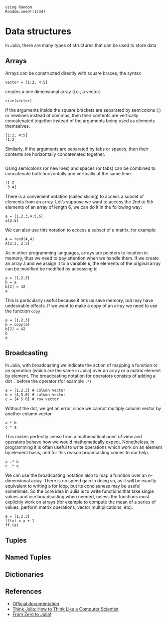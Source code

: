 ```@setup random
using Random
Random.seed!(1234)
```

# Data structures

In Julia, there are many types of structures that can be used to store data


## Arrays

Arrays can be constructed directly with square braces; the syntax

```@repl vector
vector = [1:2, 4:5]
```

creates a one dimensional array (i.e., a vector)

```@repl vector
size(vector)
```

If the arguments inside the square brackets are separated by semicolons (;) or newlines instead of commas, then their contents are vertically concatenated together instead of the arguments being used as elements themselves.

```@repl
[1:2; 4:5]
[1:2
```

Similarly, if the arguments are separated by tabs or spaces, then their contents are horizontally concatenated together.

```@repl
```

Using semicolons (or newlines) and spaces (or tabs) can be combined to concatenate both horizontally and vertically at the same time.

```@repl
[1 2
 3 4]
```

There is a convenient notation (called slicing) to access a subset of elements from an array. Let’s suppose we want to access the 2nd to 5th elements of an array of length 6, we can do it in the following way:

```@repl
a = [1,2,3,4,5,6]
a[2:5]
```

We can also use this notation to access a subset of a matrix, for example:

```@repl random
A = rand(4,4)
A[2:3, 2:3]
```

As in other programming languages, arrays are pointers to location in memory, thus we need to pay attention when we handle them. If we create an array `A` and we assign it to a variable `b`, the elements of the original array can be modified be modified by accessing `b`:

```@repl
a = [1,2,3]
b = a
b[2] = 42
a
```

This is particularly useful because it lets us save memory, but may have undesirable effects. If we want to make a copy of an array we need to use the function `copy`

```@repl
a = [1,2,3]
b = copy(a)
b[2] = 42
b
a
```

## Broadcasting

In Julia, with broadcasting we indicate the action of mapping a function or an operation (which are the same in Julia) over an array or a matrix element by element. The broadcasting notation for operators consists of adding a dot `.` before the operator (for example `.*`)

```@repl broadcasting
a = [1,2,3] # column vector
b = [4,5,6] # column vector
c = [4 5 6] # row vector
```

Without the dot, we get an error, since we cannot multiply column vector by another column vector

```@repl broadcasting
a * b
c * a
```

This makes perfectly sense from a mathematical point of view and operators behave how we would mathematically expect. Nonetheless, in programming it is often useful to write operations which work on an element by element basis, and for this reason broadcasting comes to our help.

```@repl broadcasting
a .* b
c .* a
```

We can use the broadcasting notation also to map a function over an n-dimensional array. There is no speed gain in doing so, as it will be exactly equivalent to writing a for loop, but its conciseness may be useful sometimes. So the core idea in Julia is to write functions that take single values and use broadcasting when needed, unless the functions must explicitly work on arrays (for example to compute the mean of a series of values, perform matrix operations, vector multiplications, etc).

```@repl
a = [1,2,3]
ff(x) = x + 1
ff.(a)
```

## Tuples

## Named Tuples

## Dictionaries

## References

- [Official documentation](https://docs.julialang.org/en/v1/manual/variables/)
- [Think Julia: How to Think Like a Computer Scientist](https://benlauwens.github.io/ThinkJulia.jl/latest/book.html#chap02)
- [From Zero to Julia!](https://techytok.com/lesson-variables-and-types/)
